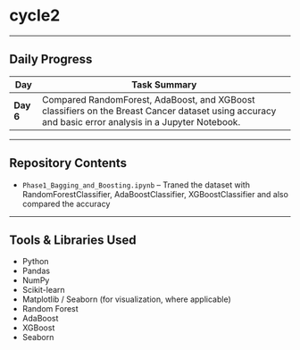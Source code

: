 # cycle2

---

## Daily Progress

| Day   | Task Summary |
|-------|--------------|
| **Day 6** | Compared RandomForest, AdaBoost, and XGBoost classifiers on the Breast Cancer dataset using accuracy and basic error analysis in a Jupyter Notebook. |


---

## Repository Contents

- `Phase1_Bagging_and_Boosting.ipynb`               – Traned the dataset with RandomForestClassifier, AdaBoostClassifier, XGBoostClassifier and also compared the accuracy
---

## Tools & Libraries Used

- Python
- Pandas
- NumPy
- Scikit-learn
- Matplotlib / Seaborn (for visualization, where applicable)
- Random Forest
- AdaBoost
- XGBoost
- Seaborn


